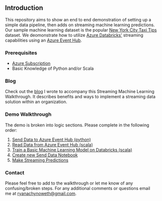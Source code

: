 ## Introduction

This repository aims to show an end to end demonstration of setting up a simple data pipeline, then adds on streaming machine learning predictions. Our sample machine learning dataset is the popular [New York City Taxi Tips](https://www.kaggle.com/dhimananubhav/predicting-taxi-tip-rates-in-nyc) dataset. We deomonstrate how to utilize [Azure Databricks'](https://docs.azuredatabricks.net/index.html) streaming capabilities using an [Azure Event Hub](https://docs.microsoft.com/en-us/azure/event-hubs/).  

### Prerequisites
 - [Azure Subscription](https://azure.microsoft.com/en-us/free/search/?&OCID=AID719825_SEM_KX8R84uR&lnkd=Bing_Azure_Brand&msclkid=6e706d7f2c60158ed7103168c2415255&dclid=CNmloKvCp98CFVJgwQodwMcKKQ)
 - Basic Knowledge of Python and/or Scala

### Blog
Check out the [blog](./blog/StreamingDatabricksBlog.md) I wrote to accompany this Streaming Machine Learning Walkthrough. It describes benefits and ways to implement a streaming data solution within an organization.  

### Demo Walkthrough
The demo is broken into logic sections. Please complete in the following order:  
1. [Send Data to Azure Event Hub (python)](./walkthrough/01_SendStreamingWithDatabricks.md)
1. [Read Data from Azure Event Hub (scala)](./walkthrough/02_ReadStreamingData.md)
1. [Train a Basic Machine Learning Model on Databricks (scala)](./walkthrough/03_TrainMachineLearningModel.md)
1. [Create new Send Data Notebook](./walkthrough/04_ModifedStreamingData.md)
1. [Make Streaming Predictions](./walkthrough/05_MakeStreamingPredictions.md)

### Contact
Please feel free to add to the walkthrough or let me know of any confusing/broken steps. For any additional comments or questions email me at ryanachynoweth@gmail.com. 
